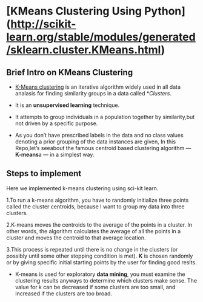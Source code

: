 # [KMeans Clustering Using Python] (http://scikit-learn.org/stable/modules/generated/sklearn.cluster.KMeans.html)

## Brief Intro on KMeans Clustering
* [K-Means clustering](https://en.wikipedia.org/wiki/K-means_clustering) is an iterative algorithm widely used in all data analasis for       finding similarity groups in a data called *_Clusters_.

* It is an **unsupervised learning** technique.

* It attempts to group individuals in a population together by similarity,but not driven by a specific purpose. 

* As you don’t have prescribed labels in the data and no class values denoting a prior grouping of the data instances are given, 
	In this Repo,let’s seeabout the famous centroid based clustering algorithm — **K-means**a — in a simplest way.

## Steps to implement

Here we implemented k-means clustering using sci-kit learn.
    
 1.To run a k-means algorithm, you have to randomly initialize three points called the cluster centroids,
      because I want to group my data into three clusters. 

 2.K-means moves the centroids to the average of the points in a cluster. In other words, 
      the algorithm calculates the average of all the points in a cluster and moves the centroid to that average location.

 3.This process is repeated until there is no change in the clusters (or possibly until some other stopping condition is met).
      **K** is chosen randomly or by giving specific initial starting points by the user for finding good reslts.

* K-means is used for exploratory **data mining**, you must examine the clustering results anyways to determine which clusters make sense. 
      The value for k can be decreased if some clusters are too small, and increased if the clusters are too broad.

